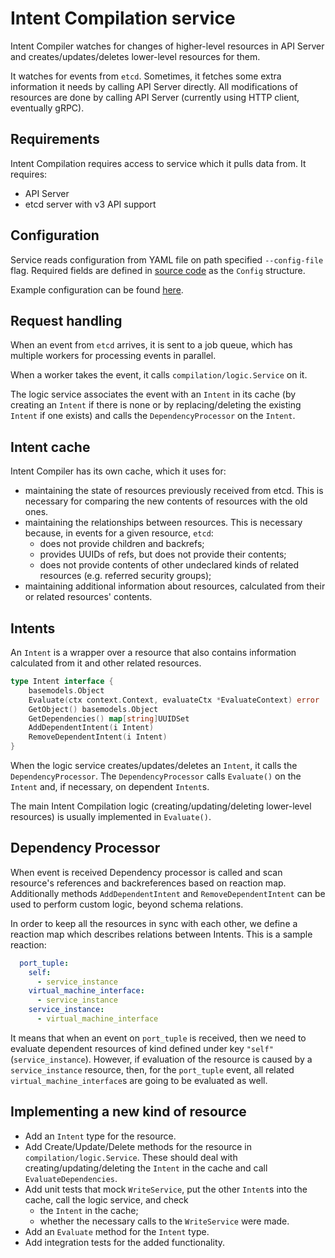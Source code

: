 # Intent Compilation service

Intent Compiler watches for changes of higher-level resources in API Server
and creates/updates/deletes lower-level resources for them.

It watches for events from `etcd`.
Sometimes, it fetches some extra information it needs by calling API Server directly.
All modifications of resources are done by calling API Server (currently using HTTP client, eventually gRPC).

## Requirements

Intent Compilation requires access to service which it pulls data from.
It requires:

* API Server
* etcd server with v3 API support

## Configuration

Service reads configuration from YAML file on path specified `--config-file` flag.
Required fields are defined in [source code](../pkg/compilation/config/config.go)
as the `Config` structure.

Example configuration can be found [here](../sample/contrail.yml).

## Request handling

When an event from `etcd` arrives, it is sent to a job queue,
which has multiple workers for processing events in parallel.

When a worker takes the event, it calls `compilation/logic.Service` on it.

The logic service associates the event with an `Intent` in its cache
(by creating an `Intent` if there is none
or by replacing/deleting the existing `Intent` if one exists)
and calls the `DependencyProcessor` on the `Intent`.

## Intent cache

Intent Compiler has its own cache, which it uses for:
- maintaining the state of resources previously received from etcd. This is necessary for comparing the new contents of resources with the old ones.
- maintaining the relationships between resources. This is necessary because, in events for a given resource, `etcd`:
  - does not provide children and backrefs;
  - provides UUIDs of refs, but does not provide their contents;
  - does not provide contents of other undeclared kinds of related resources (e.g. referred security groups);
- maintaining additional information about resources, calculated from their or related resources' contents.

## Intents

An `Intent` is a wrapper over a resource
that also contains information calculated from it and other related resources.

```go
type Intent interface {
	basemodels.Object
	Evaluate(ctx context.Context, evaluateCtx *EvaluateContext) error
	GetObject() basemodels.Object
	GetDependencies() map[string]UUIDSet
	AddDependentIntent(i Intent)
	RemoveDependentIntent(i Intent)
}
```

When the logic service creates/updates/deletes an `Intent`, it calls the `DependencyProcessor`.
The `DependencyProcessor` calls `Evaluate()` on the `Intent` and, if necessary, on dependent `Intent`s.

The main Intent Compilation logic (creating/updating/deleting lower-level resources)
is usually implemented in `Evaluate()`.

## Dependency Processor

When event is received Dependency processor is called and scan resource's references and backreferences based on reaction map. Additionally methods `AddDependentIntent` and `RemoveDependentIntent` can be used to perform custom logic, beyond schema relations.

In order to keep all the resources in sync with each other, we define a reaction map which describes relations between Intents. This is a sample reaction:

```yaml
  port_tuple:
    self:
      - service_instance
    virtual_machine_interface:
      - service_instance
    service_instance:
      - virtual_machine_interface
```

It means that when an event on `port_tuple` is received, then we need to evaluate dependent resources of kind defined under key `"self"` (`service_instance`).
However, if evaluation of the resource is caused by a `service_instance` resource, then, for the `port_tuple` event, all related `virtual_machine_interface`s are going to be evaluated as well.

## Implementing a new kind of resource

- Add an `Intent` type for the resource.
- Add Create/Update/Delete methods for the resource in `compilation/logic.Service`. These should deal with creating/updating/deleting the `Intent` in the cache and call `EvaluateDependencies`.
- Add unit tests that mock `WriteService`, put the other `Intent`s into the cache, call the logic service, and check
  - the `Intent` in the cache;
  - whether the necessary calls to the `WriteService` were made.
- Add an `Evaluate` method for the `Intent` type.
- Add integration tests for the added functionality.
